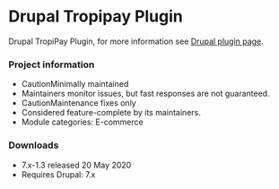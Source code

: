 # Drupal Tropipay Plugin
Drupal TropiPay Plugin, for more information see [Drupal plugin page](https://www.drupal.org/project/tropipay_payments). 


### Project information
- CautionMinimally maintained
- Maintainers monitor issues, but fast responses are not guaranteed.
- CautionMaintenance fixes only
- Considered feature-complete by its maintainers.
- Module categories: E-commerce

### Downloads
- 7.x-1.3 released 20 May 2020
- Requires Drupal: 7.x